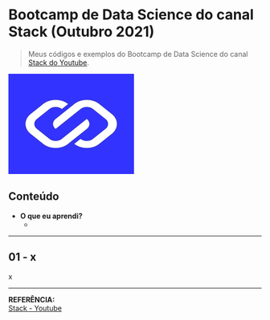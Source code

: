 # Bootcamp de Data Science do canal Stack (Outubro 2021)

> Meus códigos e exemplos do Bootcamp de Data Science do canal [Stack do Youtube](https://www.youtube.com/c/Stack_tecnologias/featured).

![img](res/logo.jpg)  

## Conteúdo

 - **O que eu aprendi?**
   - [](#)

---

<div id="01"></div>

## 01 - x

x

---

**REFERÊNCIA:**  
[Stack - Youtube](https://www.youtube.com/c/Stack_tecnologias/featured)
